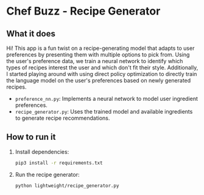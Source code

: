 # Chef Buzz - Recipe Generator

## What it does
Hi! This app is a fun twist on a recipe-generating model that adapts to user preferences by presenting them with multiple options to pick from. Using the user's preference data, we train a neural network to identify which types of recipes interest the user and which don't fit their style. Additionally, I started playing around with using direct policy optimization to directly train the language model on the user's preferences based on newly generated recipes.

- `preference_nn.py`: Implements a neural network to model user ingredient preferences.
- `recipe_generator.py`: Uses the trained model and available ingredients to generate recipe recommendations.

## How to run it
1. Install dependencies:
   ```bash
   pip3 install -r requirements.txt
   ```
2. Run the recipe generator:
   ```bash
   python lightweight/recipe_generator.py
   ```
